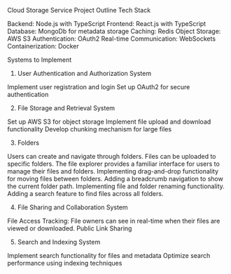 Cloud Storage Service Project Outline
Tech Stack

Backend: Node.js with TypeScript
Frontend: React.js with TypeScript
Database: MongoDb for metadata storage
Caching: Redis
Object Storage: AWS S3
Authentication: OAuth2
Real-time Communication: WebSockets
Containerization: Docker

Systems to Implement

1. User Authentication and Authorization System

Implement user registration and login
Set up OAuth2 for secure authentication

2. File Storage and Retrieval System

Set up AWS S3 for object storage
Implement file upload and download functionality
Develop chunking mechanism for large files

3. Folders

Users can create and navigate through folders.
Files can be uploaded to specific folders.
The file explorer provides a familiar interface for users to manage their files and folders.
Implementing drag-and-drop functionality for moving files between folders.
Adding a breadcrumb navigation to show the current folder path.
Implementing file and folder renaming functionality.
Adding a search feature to find files across all folders.

4. File Sharing and Collaboration System

File Access Tracking: File owners can see in real-time when their files are viewed or downloaded.
Public Link Sharing

5. Search and Indexing System

Implement search functionality for files and metadata
Optimize search performance using indexing techniques
